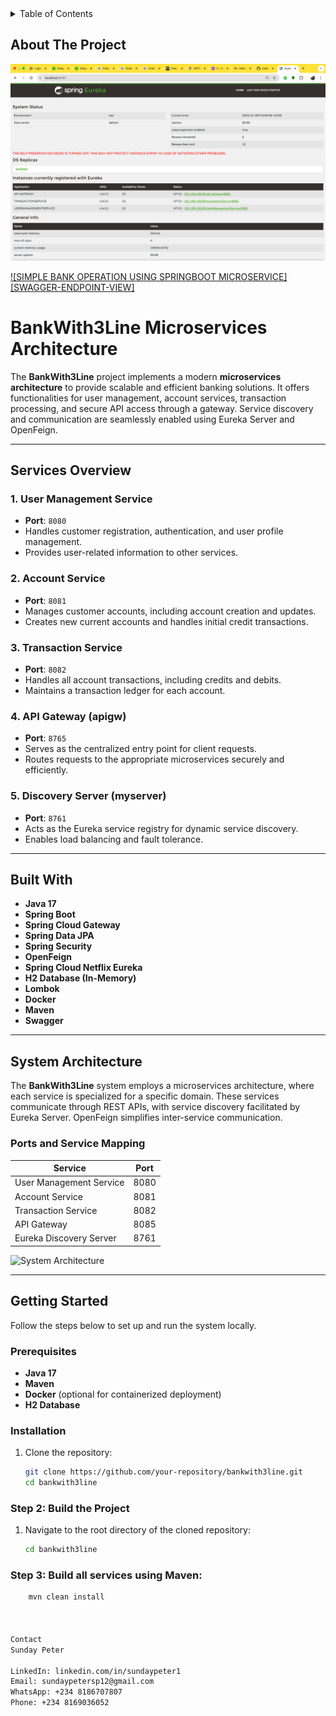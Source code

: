 <!-- TABLE OF CONTENTS -->
<details>
  <summary>Table of Contents</summary>
  <ol>
    <li>
      <a href="#about-the-project">About The Project</a>
    <li>
      <a href="#about-the-project">Built With</a>
    <li>
      <a href="#about-the-project">Getting Started</a>
    <li>
      <a href="#about-the-project">Features/Usage</a>
    <li>
      <a href="#about-the-project">Sample Test</a>
    <li>
      <a href="#about-the-project">Sample Data Persisting DB</a>
    <li>
      <a href="#about-the-project">Contact</a>
  </ol>
</details>

<!-- ABOUT THE PROJECT -->
## About The Project

![BANK WITH 3 LINE ASSESSMENT](eureka.png)

[![SIMPLE BANK OPERATION USING SPRINGBOOT MICROSERVICE][SWAGGER-ENDPOINT-VIEW]](endpoint_swagger.png)

# BankWith3Line Microservices Architecture

The **BankWith3Line** project implements a modern **microservices architecture** to provide scalable and efficient banking solutions. It offers functionalities for user management, account services, transaction processing, and secure API access through a gateway. Service discovery and communication are seamlessly enabled using Eureka Server and OpenFeign.

---

## Services Overview

### 1. **User Management Service**
- **Port**: `8080`
- Handles customer registration, authentication, and user profile management.
- Provides user-related information to other services.

### 2. **Account Service**
- **Port**: `8081`
- Manages customer accounts, including account creation and updates.
- Creates new current accounts and handles initial credit transactions.

### 3. **Transaction Service**
- **Port**: `8082`
- Handles all account transactions, including credits and debits.
- Maintains a transaction ledger for each account.

### 4. **API Gateway (apigw)**
- **Port**: `8765`
- Serves as the centralized entry point for client requests.
- Routes requests to the appropriate microservices securely and efficiently.

### 5. **Discovery Server (myserver)**
- **Port**: `8761`
- Acts as the Eureka service registry for dynamic service discovery.
- Enables load balancing and fault tolerance.

---

## Built With

- **Java 17**
- **Spring Boot**
- **Spring Cloud Gateway**
- **Spring Data JPA**
- **Spring Security**
- **OpenFeign**
- **Spring Cloud Netflix Eureka**
- **H2 Database (In-Memory)**
- **Lombok**
- **Docker**
- **Maven**
- **Swagger**

---

## System Architecture

The **BankWith3Line** system employs a microservices architecture, where each service is specialized for a specific domain. These services communicate through REST APIs, with service discovery facilitated by Eureka Server. OpenFeign simplifies inter-service communication.

### Ports and Service Mapping
| Service                | Port |
|------------------------|------|
| User Management Service | 8080 |
| Account Service         | 8081 |
| Transaction Service     | 8082 |
| API Gateway             | 8085 |
| Eureka Discovery Server | 8761 |

![System Architecture](architecture_diagram.png)

---

## Getting Started

Follow the steps below to set up and run the system locally.

### Prerequisites

- **Java 17**
- **Maven**
- **Docker** (optional for containerized deployment)
- **H2 Database**

### Installation

1. Clone the repository:
   ```bash
   git clone https://github.com/your-repository/bankwith3line.git
   cd bankwith3line
### Step 2: Build the Project

1. Navigate to the root directory of the cloned repository:
   ```bash
   cd bankwith3line

### Step 3: Build all services using Maven:
 ```bash
     mvn clean install



Contact
Sunday Peter

LinkedIn: linkedin.com/in/sundaypeter1
Email: sundaypetersp12@gmail.com
WhatsApp: +234 8186707807
Phone: +234 8169036052